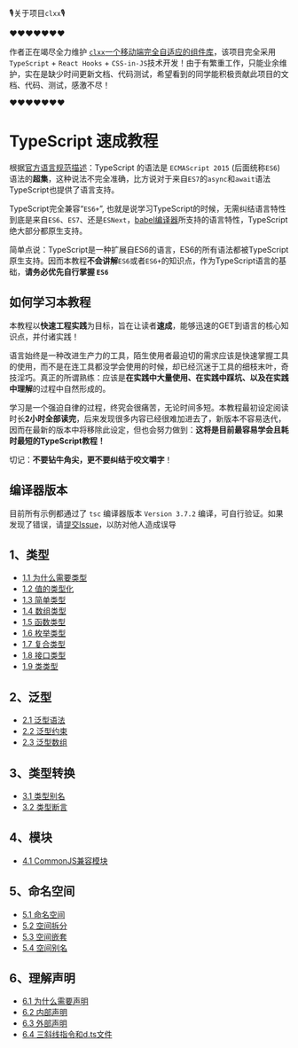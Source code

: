 
🎙关于项目`clxx`🎙

❤❤❤❤❤❤❤

作者正在竭尽全力维护 [`clxx`一个移动端完全自适应的组件库](https://github.com/joye61/clxx)，该项目完全采用 `TypeScript` + `React Hooks` + `CSS-in-JS`技术开发！由于有繁重工作，只能业余维护，实在是缺少时间更新文档、代码测试，希望看到的同学能积极贡献此项目的文档、代码、测试，感激不尽！

❤❤❤❤❤❤❤

# TypeScript 速成教程

根据[官方语言规范描述](https://github.com/microsoft/TypeScript/blob/master/spec.md#1)：TypeScript 的语法是 `ECMAScript 2015` (后面统称`ES6`) 语法的**超集**，这种说法不完全准确，比方说对于来自`ES7`的`async`和`await`语法TypeScript也提供了语言支持。

TypeScript完全兼容“`ES6+`”, 也就是说学习TypeScript的时候，无需纠结语言特性到底是来自`ES6`、`ES7`、还是`ESNext`，[babel编译器](https://babeljs.io/)所支持的语言特性，TypeScript绝大部分都原生支持。

简单点说：TypeScript是一种扩展自ES6的语言，ES6的所有语法都被TypeScript原生支持。因而本教程**不会讲解**`ES6`或者`ES6+`的知识点，作为TypeScript语言的基础，**请务必优先自行掌握 `ES6`**


## 如何学习本教程

本教程以**快速工程实践**为目标，旨在让读者**速成**，能够迅速的GET到语言的核心知识点，并付诸实践！

语言始终是一种改进生产力的工具，陌生使用者最迫切的需求应该是快速掌握工具的使用，而不是在连工具都没学会使用的时候，却已经沉迷于工具的细枝末叶，奇技淫巧。真正的所谓熟练：应该是**在实践中大量使用、在实践中踩坑、以及在实践中理解**的过程中自然形成的。

学习是一个强迫自律的过程，终究会很痛苦，无论时间多短。本教程最初设定阅读时长**2小时全部读完**，后来发现很多内容已经很难加进去了，新版本不容易迭代，因而在最新的版本中将移除此设定，但也会努力做到：**这将是目前最容易学会且耗时最短的TypeScript教程！**


切记：**不要钻牛角尖，更不要纠结于咬文嚼字**！


## 编译器版本

目前所有示例都通过了 `tsc` 编译器版本 `Version 3.7.2` 编译，可自行验证。如果发现了错误，请[提交Issue](https://github.com/joye61/typescript-tutorial/issues/new)，以防对他人造成误导


## 1、类型

- [1.1 为什么需要类型](./类型/为什么需要类型.md)
- [1.2 值的类型化](./类型/值的类型化.md)
- [1.3 简单类型](./类型/简单类型.md)
- [1.4 数组类型](./类型/数组类型.md)
- [1.5 函数类型](./类型/函数类型.md)
- [1.6 枚举类型](./类型/枚举类型.md)
- [1.7 复合类型](./类型/复合类型.md)
- [1.8 接口类型](./类型/接口类型.md)
- [1.9 类类型](./类型/类类型.md)


## 2、泛型

- [2.1 泛型语法](./泛型/泛型语法.md)
- [2.2 泛型约束](./泛型/泛型约束.md)
- [2.3 泛型数组](./泛型/泛型数组.md)

## 3、类型转换

- [3.1 类型别名](./类型转换/类型别名.md)
- [3.2 类型断言](./类型转换/类型断言.md)

## 4、模块

- [4.1 CommonJS兼容模块](./模块/CommonJS兼容模块.md)

## 5、命名空间

- [5.1 命名空间](./命名空间/命名空间.md)
- [5.2 空间拆分](./命名空间/空间拆分.md)
- [5.3 空间嵌套](./命名空间/空间嵌套.md)
- [5.4 空间别名](./命名空间/空间别名.md)

## 6、理解声明

- [6.1 为什么需要声明](./深入声明/为什么需要声明.md)
- [6.2 内部声明](./深入声明/内部声明.md)
- [6.3 外部声明](./深入声明/外部声明.md)
- [6.4 三斜线指令和d.ts文件](./深入声明/三斜线指令和d.ts文件.md)
